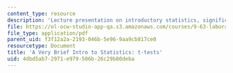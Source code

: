 ```yaml
---
content_type: resource
description: 'Lecture presentation on introductory statistics, significance, and t-tests. '
file: https://ol-ocw-studio-app-qa.s3.amazonaws.com/courses/9-63-laboratory-in-visual-cognition-fall-2009/4dbd5ab72971e979506b26c29b80deba_MIT9_63F09_lec04.pdf
file_type: application/pdf
parent_uid: f3f12a2a-2193-046b-5e96-9aa9cb817ce0
resourcetype: Document
title: 'A Very Brief Intro to Statistics: t-tests'
uid: 4dbd5ab7-2971-e979-506b-26c29b80deba
---
```

